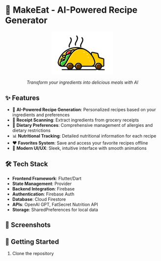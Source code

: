 # 🍳 MakeEat - AI-Powered Recipe Generator

<div align="center">
  <img src="assets/images/makeeat_logo.png" alt="MakeEat Logo" width="200"/>
  <p><em>Transform your ingredients into delicious meals with AI</em></p>
</div>

## ✨ Features

- 🤖 **AI-Powered Recipe Generation**: Personalized recipes based on your ingredients and preferences
- 📸 **Receipt Scanning**: Extract ingredients from grocery receipts
- 🥗 **Dietary Preferences**: Comprehensive management of allergies and dietary restrictions
- 📊 **Nutritional Tracking**: Detailed nutritional information for each recipe
- ❤️ **Favorites System**: Save and access your favorite recipes offline
- 🎨 **Modern UI/UX**: Sleek, intuitive interface with smooth animations

## 🛠️ Tech Stack

- **Frontend Framework**: Flutter/Dart
- **State Management**: Provider
- **Backend Integration**: Firebase
- **Authentication**: Firebase Auth
- **Database**: Cloud Firestore
- **APIs**: OpenAI GPT, FatSecret Nutrition API
- **Storage**: SharedPreferences for local data

## 📱 Screenshots


## 🚀 Getting Started

1. Clone the repository
